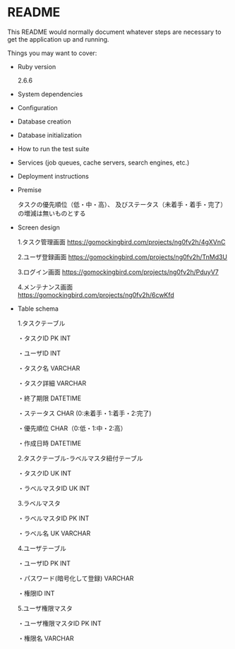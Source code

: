 # README

This README would normally document whatever steps are necessary to get the
application up and running.

Things you may want to cover:

* Ruby version
  
  2.6.6
  

* System dependencies


* Configuration


* Database creation


* Database initialization


* How to run the test suite


* Services (job queues, cache servers, search engines, etc.)


* Deployment instructions


* Premise
  
  タスクの優先順位（低・中・高）、
  及びステータス（未着手・着手・完了）の増減は無いものとする


* Screen design
  
  1.タスク管理画面
    https://gomockingbird.com/projects/ng0fv2h/4gXVnC

  2.ユーザ登録画面
    https://gomockingbird.com/projects/ng0fv2h/TnMd3U

  3.ログイン画面
    https://gomockingbird.com/projects/ng0fv2h/PduyV7

  4.メンテナンス画面
    https://gomockingbird.com/projects/ng0fv2h/6cwKfd


* Table schema

  1.タスクテーブル

    ・タスクID PK INT
  
    ・ユーザID INT

    ・タスク名 VARCHAR

    ・タスク詳細 VARCHAR

    ・終了期限 DATETIME

    ・ステータス CHAR (0:未着手・1:着手・2:完了)
  
    ・優先順位 CHAR（0:低・1:中・2:高）
  
    ・作成日時 DATETIME
  
  2.タスクテーブル-ラベルマスタ紐付テーブル

    ・タスクID UK INT

    ・ラベルマスタID UK INT

  3.ラベルマスタ

    ・ラベルマスタID PK INT

    ・ラベル名 UK VARCHAR
  
  4.ユーザテーブル

    ・ユーザID PK INT

    ・パスワード(暗号化して登録) VARCHAR

    ・権限ID INT
  
  5.ユーザ権限マスタ

    ・ユーザ権限マスタID PK INT

    ・権限名 VARCHAR
